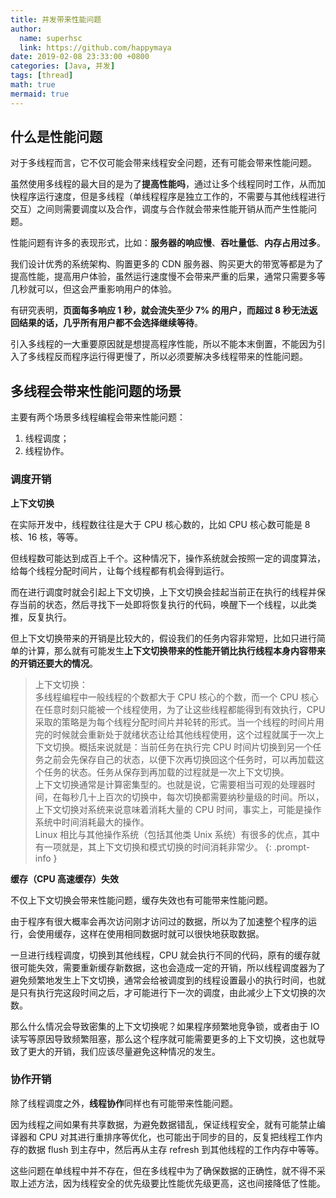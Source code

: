 ```yaml
---
title: 并发带来性能问题
author:
  name: superhsc
  link: https://github.com/happymaya
date: 2019-02-08 23:33:00 +0800
categories: [Java, 并发]
tags: [thread]
math: true
mermaid: true
---
```


## 什么是性能问题   

对于多线程而言，它不仅可能会带来线程安全问题，还有可能会带来性能问题。

虽然使用多线程的最大目的是为了**提高性能吗**，通过让多个线程同时工作，从而加快程序运行速度，但是多线程（单线程程序是独立工作的，不需要与其他线程进行交互）之间则需要调度以及合作，调度与合作就会带来性能开销从而产生性能问题。

性能问题有许多的表现形式，比如：**服务器的响应慢**、**吞吐量低**、**内存占用过多**。

我们设计优秀的系统架构、购置更多的 CDN 服务器、购买更大的带宽等都是为了提高性能，提高用户体验，虽然运行速度慢不会带来严重的后果，通常只需要多等几秒就可以，但这会严重影响用户的体验。

有研究表明，**页面每多响应 1 秒，就会流失至少 7% 的用户，而超过 8 秒无法返回结果的话，几乎所有用户都不会选择继续等待**。

引入多线程的一大重要原因就是想提高程序性能，所以不能本末倒置，不能因为引入了多线程反而程序运行得更慢了，所以必须要解决多线程带来的性能问题。



## 多线程会带来性能问题的场景

主要有两个场景多线程编程会带来性能问题：
1. 线程调度；
2. 线程协作。

### 调度开销

**上下文切换**

在实际开发中，线程数往往是大于 CPU 核心数的，比如 CPU 核心数可能是 8 核、16 核，等等。

但线程数可能达到成百上千个。这种情况下，操作系统就会按照一定的调度算法，给每个线程分配时间片，让每个线程都有机会得到运行。

而在进行调度时就会引起上下文切换，上下文切换会挂起当前正在执行的线程并保存当前的状态，然后寻找下一处即将恢复执行的代码，唤醒下一个线程，以此类推，反复执行。

但上下文切换带来的开销是比较大的，假设我们的任务内容非常短，比如只进行简单的计算，那么就有可能发生**上下文切换带来的性能开销比执行线程本身内容带来的开销还要大的情况**。

> 上下文切换：<br/>多线程编程中一般线程的个数都大于 CPU 核心的个数，而一个 CPU 核心在任意时刻只能被一个线程使用，为了让这些线程都能得到有效执行，CPU 采取的策略是为每个线程分配时间片并轮转的形式。当一个线程的时间片用完的时候就会重新处于就绪状态让给其他线程使用，这个过程就属于一次上下文切换。概括来说就是：当前任务在执行完 CPU 时间片切换到另一个任务之前会先保存自己的状态，以便下次再切换回这个任务时，可以再加载这个任务的状态。任务从保存到再加载的过程就是一次上下文切换。<br/>
上下文切换通常是计算密集型的。也就是说，它需要相当可观的处理器时间，在每秒几十上百次的切换中，每次切换都需要纳秒量级的时间。所以，上下文切换对系统来说意味着消耗大量的 CPU 时间，事实上，可能是操作系统中时间消耗最大的操作。<br/>
Linux 相比与其他操作系统（包括其他类 Unix 系统）有很多的优点，其中有一项就是，其上下文切换和模式切换的时间消耗非常少。
{: .prompt-info }

**缓存（CPU 高速缓存）失效**

不仅上下文切换会带来性能问题，缓存失效也有可能带来性能问题。

由于程序有很大概率会再次访问刚才访问过的数据，所以为了加速整个程序的运行，会使用缓存，这样在使用相同数据时就可以很快地获取数据。

一旦进行线程调度，切换到其他线程，CPU 就会执行不同的代码，原有的缓存就很可能失效，需要重新缓存新数据，这也会造成一定的开销，所以线程调度器为了避免频繁地发生上下文切换，通常会给被调度到的线程设置最小的执行时间，也就是只有执行完这段时间之后，才可能进行下一次的调度，由此减少上下文切换的次数。

那么什么情况会导致密集的上下文切换呢？如果程序频繁地竞争锁，或者由于 IO 读写等原因导致频繁阻塞，那么这个程序就可能需要更多的上下文切换，这也就导致了更大的开销，我们应该尽量避免这种情况的发生。

### 协作开销  

除了线程调度之外，**线程协作**同样也有可能带来性能问题。

因为线程之间如果有共享数据，为避免数据错乱，保证线程安全，就有可能禁止编译器和 CPU 对其进行重排序等优化，也可能出于同步的目的，反复把线程工作内存的数据 flush 到主存中，然后再从主存 refresh 到其他线程的工作内存中等等。

这些问题在单线程中并不存在，但在多线程中为了确保数据的正确性，就不得不采取上述方法，因为线程安全的优先级要比性能优先级更高，这也间接降低了性能。
